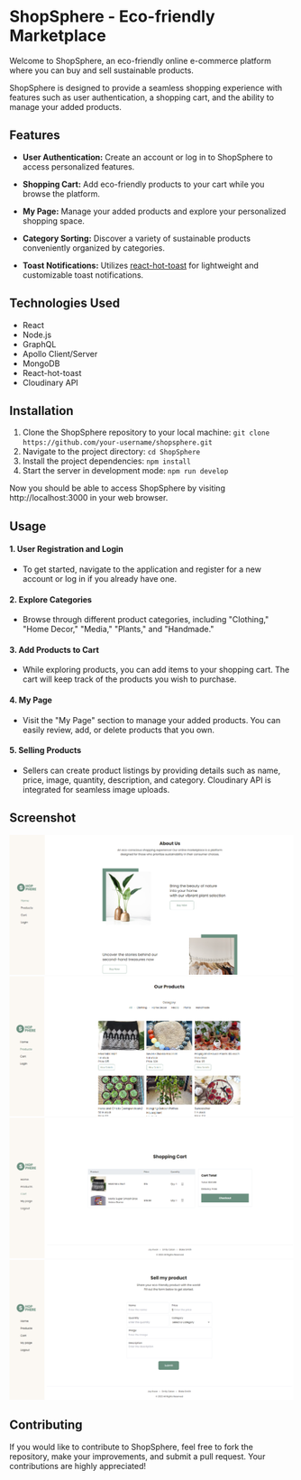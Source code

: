 # ShopSphere - Eco-friendly Marketplace

Welcome to ShopSphere, an eco-friendly online e-commerce platform where you can buy and sell sustainable products. 

ShopSphere is designed to provide a seamless shopping experience with features such as user authentication, a shopping cart, and the ability to manage your added products.

## Features

- **User Authentication:** Create an account or log in to ShopSphere to access personalized features.

- **Shopping Cart:** Add eco-friendly products to your cart while you browse the platform.

- **My Page:** Manage your added products and explore your personalized shopping space.

- **Category Sorting:** Discover a variety of sustainable products conveniently organized by categories.

- **Toast Notifications:** Utilizes [react-hot-toast](https://react-hot-toast.com/) for lightweight and customizable toast notifications.

## Technologies Used

- React
- Node.js
- GraphQL
- Apollo Client/Server
- MongoDB
- React-hot-toast
- Cloudinary API

## Installation

1. Clone the ShopSphere repository to your local machine: `git clone https://github.com/your-username/shopsphere.git`
2. Navigate to the project directory: `cd ShopSphere`
3. Install the project dependencies: `npm install`
4. Start the server in development mode: `npm run develop`

Now you should be able to access ShopSphere by visiting http://localhost:3000 in your web browser.

## Usage

#### 1. User Registration and Login
- To get started, navigate to the application and register for a new account or log in if you already have one.

#### 2. Explore Categories
- Browse through different product categories, including "Clothing," "Home Decor," "Media," "Plants," and "Handmade."

#### 3. Add Products to Cart
- While exploring products, you can add items to your shopping cart. The cart will keep track of the products you wish to purchase.

#### 4. My Page
- Visit the "My Page" section to manage your added products. You can easily review, add, or delete products that you own.

#### 5. Selling Products
- Sellers can create product listings by providing details such as name, price, image, quantity, description, and category. Cloudinary API is integrated for seamless image uploads.

## Screenshot
![This is a screenshot image](/client/public/screenshot2.png)
![This is a screenshot image](/client/public/screenshot3.png)
![This is a screenshot image](/client/public/screenshot4.png)
![This is a screenshot image](/client/public/screenshot1.png)

## Contributing

If you would like to contribute to ShopSphere, feel free to fork the repository, make your improvements, and submit a pull request. Your contributions are highly appreciated!
